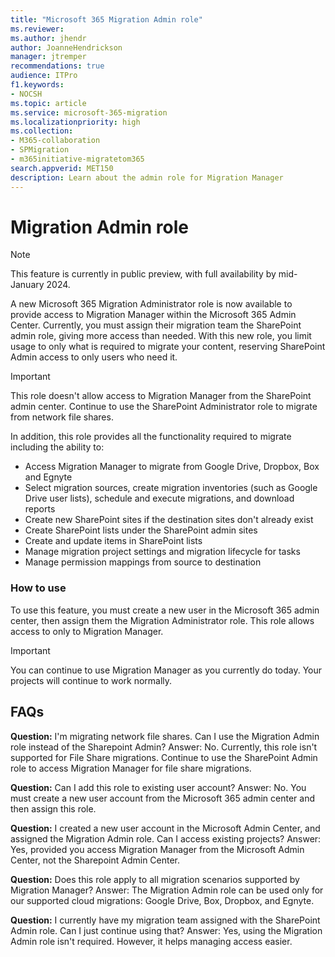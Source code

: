 ```yaml
---
title: "Microsoft 365 Migration Admin role"
ms.reviewer: 
ms.author: jhendr
author: JoanneHendrickson
manager: jtremper
recommendations: true
audience: ITPro
f1.keywords:
- NOCSH
ms.topic: article
ms.service: microsoft-365-migration
ms.localizationpriority: high
ms.collection: 
- M365-collaboration
- SPMigration
- m365initiative-migratetom365
search.appverid: MET150
description: Learn about the admin role for Migration Manager
---
```


# Migration Admin role

>[!Note]
>This feature is currently in public preview, with full availability by mid-January 2024.

A new Microsoft 365 Migration Administrator role is now available to provide access to Migration Manager within the Microsoft 365 Admin Center. Currently, you must assign their migration team the SharePoint admin role, giving more access than needed. With this new role, you limit usage to only what is required to migrate your content, reserving SharePoint Admin access to only users who need it.

>[!Important]
>This role doesn't allow access to Migration Manager from the SharePoint admin center. Continue to use the SharePoint Administrator role to migrate from network file shares.

In addition, this role provides all the functionality required to migrate including the ability to:

- Access Migration Manager to migrate from Google Drive, Dropbox, Box and Egnyte
- Select migration sources, create migration inventories (such as Google Drive user lists), schedule and execute migrations, and download reports
- Create new SharePoint sites if the destination sites don't already exist
- Create SharePoint lists under the SharePoint admin sites
- Create and update items in SharePoint lists
- Manage migration project settings and migration lifecycle for tasks
- Manage permission mappings from source to destination

###  How to use

To use this feature, you must create a new user in the Microsoft 365 admin center, then assign them the Migration Administrator role. This role allows access to only to Migration Manager.

>[!Important]
>You can continue to use Migration Manager as you currently do today.  Your projects will continue to work normally.

## FAQs

**Question:**  I'm migrating network file shares. Can I use the Migration Admin role instead of the Sharepoint Admin?
Answer:  No.  Currently, this role isn't supported for File Share migrations. Continue to use the SharePoint Admin role to access Migration Manager for file share migrations. 

**Question:** Can I add this role to existing user account?
Answer:  No. You must create a new user account from the Microsoft 365 admin center and then assign this role.

**Question:**  I created a new user account in the Microsoft Admin Center, and assigned the Migration Admin role. Can I access existing projects?
Answer:  Yes, provided you access Migration Manager from the Microsoft Admin Center, not the Sharepoint Admin Center.

**Question:**  Does this role apply to all migration scenarios supported by Migration Manager?
Answer:  The Migration Admin role can be used only for our supported cloud migrations:  Google Drive, Box, Dropbox, and Egnyte.

**Question:**  I currently have my migration team assigned with the SharePoint Admin role.  Can I just continue using that?
Answer:  Yes, using the Migration Admin role isn't required. However, it helps managing access easier.
